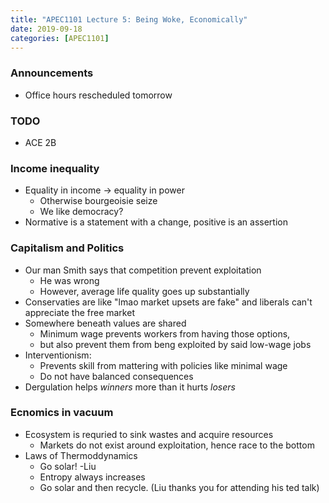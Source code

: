 ```yaml
---
title: "APEC1101 Lecture 5: Being Woke, Economically"
date: 2019-09-18
categories: [APEC1101]
---
```


### Announcements

- Office hours rescheduled tomorrow

### TODO

- ACE 2B

### Income inequality

- Equality in income &rarr; equality in power
    - Otherwise bourgeoisie seize
    - We like democracy?
- Normative is a statement with a change, positive is an assertion     


### Capitalism and Politics

- Our man Smith says that competition prevent exploitation
    - He was wrong
    - However, average life quality goes up substantially
- Conservaties are like "lmao market upsets are fake" and liberals сan't appreciate the free market
- Somewhere beneath values are shared 
    - Minimum wage prevents workers  from having those options,
    - but also prevent them from beng exploited by said low-wage jobs
- Interventionism:
    - Prevents skill from mattering with policies like minimal wage
    - Do not have balanced consequences
- Dergulation helps *winners* more than it hurts *losers*

### Ecnomics in vacuum

- Ecosystem is requried to sink wastes and acquire resources
    - Markets do not exist around exploitation, hence race to the bottom
- Laws of Thermoddynamics
    - Go solar! -Liu
    - Entropy always increases
    - Go solar and then recycle. (Liu thanks you for attending his ted talk)
